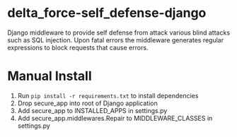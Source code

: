 # delta_force-self_defense-django
Django middleware to provide self defense from attack various blind attacks such as SQL injection. Upon fatal errors the middleware generates regular expressions to block requests that cause errors.


# Manual Install

1. Run `pip install -r requirements.txt` to install dependencies
2. Drop secure_app into root of Django application
2. Add secure_app to INSTALLED_APPS in settings.py
3. Add secure_app.middlewares.Repair to MIDDLEWARE_CLASSES in settings.py
